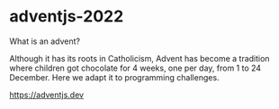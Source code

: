 # adventjs-2022

What is an advent?

Although it has its roots in Catholicism, Advent has become a tradition where children got chocolate for 4 weeks, one per day, from 1 to 24 December. Here we adapt it to programming challenges.

https://adventjs.dev
